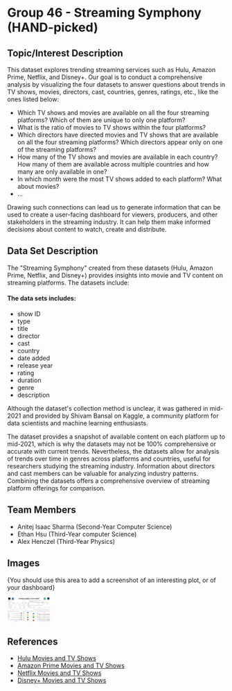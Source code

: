 # Group 46 - Streaming Symphony (HAND-picked)

## Topic/Interest Description

This dataset explores trending streaming services such as Hulu, Amazon Prime, Netflix, and Disney+. Our goal is to conduct a comprehensive analysis by visualizing the four datasets to answer questions about trends in TV shows, movies, directors, cast, countries, genres, ratings, etc., like the ones listed below:

- Which TV shows and movies are available on all the four streaming platforms? Which of them are unique to only one platform?
- What is the ratio of movies to TV shows within the four platforms?
- Which directors have directed movies and TV shows that are available on all the four streaming platforms? Which directors appear only on one of the streaming platforms?
- How many of the TV shows and movies are available in each country? How many of them are available across multiple countries and how many are only available in one?
- In which month were the most TV shows added to each platform? What about movies?
- ...

Drawing such connections can lead us to generate information that can be used to create a user-facing dashboard for viewers, producers, and other stakeholders in the streaming industry. It can help them make informed decisions about content to watch, create and distribute.

## Data Set Description

The "Streaming Symphony" created from these datasets (Hulu, Amazon Prime, Netflix, and Disney+) provides insights into movie and TV content on streaming platforms. The datasets include:

#### The data sets includes:
- show ID
- type
- title
- director
- cast
- country
- date added
- release year
- rating
- duration
- genre
- description

Although the dataset's collection method is unclear, it was gathered in mid-2021 and provided by Shivam Bansal on Kaggle, a community platform for data scientists and machine learning enthusiasts.

The dataset provides a snapshot of available content on each platform up to mid-2021, which is why the datasets may not be 100% comprehensive or accurate with current trends. Nevertheless, the datasets allow for analysis of trends over time in genres across platforms and countries, useful for researchers studying the streaming industry. Information about directors and cast members can be valuable for analyzing industry patterns. Combining the datasets offers a comprehensive overview of streaming platform offerings for comparison.

## Team Members

- Anitej Isaac Sharma (Second-Year Computer Science)
- Ethan Hsu (Third-Year computer Science)
- Alex Henczel (Third-Year Physics)

## Images

{You should use this area to add a screenshot of an interesting plot, or of your dashboard}

<img src ="images/dashboard_Anitej.png" width="100px">

## References

- [Hulu Movies and TV Shows](https://www.kaggle.com/datasets/shivamb/hulu-movies-and-tv-shows)
- [Amazon Prime Movies and TV Shows](https://www.kaggle.com/datasets/shivamb/amazon-prime-movies-and-tv-shows)
- [Netflix Movies and TV Shows](https://www.kaggle.com/datasets/shivamb/netflix-shows)
- [Disney+ Movies and TV Shows](https://www.kaggle.com/datasets/shivamb/disney-movies-and-tv-shows)